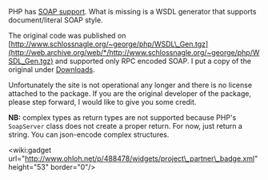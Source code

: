 PHP has [SOAP support](http://no2.php.net/manual/en/book.soap.php). What is missing is a WSDL generator that supports document/literal SOAP style.

The original code was published on [http://www.schlossnagle.org/~george/php/WSDL\_Gen.tgz](http://web.archive.org/web/*/http://www.schlossnagle.org/~george/php/WSDL_Gen.tgz) and supported only RPC encoded SOAP. I put a copy of the original under [Downloads](http://code.google.com/p/php-wsdl-generator/downloads/detail?name=WSDL_Gen.tar.gz&can=1&q=).

Unfortunately the site is not operational any longer and there is no license attached to the package. If you are the original developer of the package, please step forward, I would like to give you some credit.

**NB:** complex types as return types are not supported because PHP's `SoapServer` class does not create a proper return. For now, just return a string. You can json-encode complex structures.

&lt;wiki:gadget url="http://www.ohloh.net/p/488478/widgets/project\_partner\_badge.xml" height="53" border="0"/&gt;
